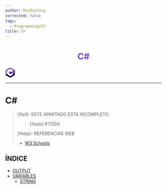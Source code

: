 ```yaml
---
author: Mindusting
corrected: false
tags:
  - Programming/CS
title: C#
---
```


<h1 style="text-align:center;color:#74f;">C#</h1>

![#logo](../../img/cs_logo.png)

---

# C\#

> [!fail]- ESTE APARTADO ESTÁ INCOMPLETO
> > [!todo] #TODO

> [!help]- REFERENCIAS WEB
> - [W3 Schools](https://www.w3schools.com/cs/index.php)

## ÍNDICE

- [OUTPUT](cs_output.md)
- [VARIABLES](cs_variable.md)
    - [STRING](cs_string.md)
